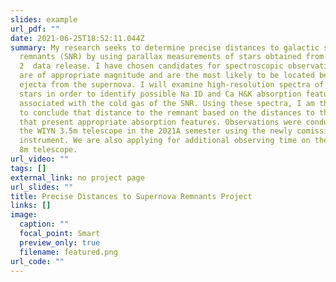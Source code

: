 ```yaml
---
slides: example
url_pdf: ""
date: 2021-06-25T18:52:11.044Z
summary: My research seeks to determine precise distances to galactic supernova
  remnants (SNR) by using parallax measurements of stars obtained from the GAIA
  2  data release. I have chosen candidates for spectroscopic observation that
  are of appropriate magnitude and are the most likely to be located behind the
  ejecta from the supernova. I will examine high-resolution spectra of these
  stars in order to identify possible Na ID and Ca H&K absorption features
  associated with the cold gas of the SNR. Using these spectra, I am then able
  to conclude that distance to the remnant based on the distances to the stars
  that present appropriate absorption features. Observations were conducted on
  the WIYN 3.5m telescope in the 2021A semester using the newly comissioned NEID
  instrument. We are also applying for additional observing time on the Gemini
  8m telescope.
url_video: ""
tags: []
external_link: no project page
url_slides: ""
title: Precise Distances to Supernova Remnants Project
links: []
image:
  caption: ""
  focal_point: Smart
  preview_only: true
  filename: featured.png
url_code: ""
---
```

